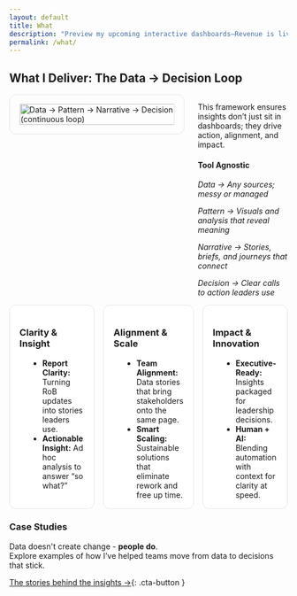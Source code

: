 ```yaml
---
layout: default
title: What
description: "Preview my upcoming interactive dashboards—Revenue is live in preview, with HR and Marketing dashboards coming soon!"
permalink: /what/
---
```


## What I Deliver: The Data → Decision Loop  
<div style="display: flex; align-items: flex-start; gap: 1.5rem; flex-wrap: wrap;">
  <picture>
    <source 
      srcset="{{ '/assets/images/Data Journey.png' | relative_url }}" 
      media="(prefers-color-scheme: dark)">
    <img 
      src="{{ '/assets/images/Data Journey.png' | relative_url }}" 
      alt="Data → Pattern → Narrative → Decision (continuous loop)"
      style="width: 100%; max-width: 280px; height: auto; border:1px solid #e6e6e6;border-radius:12px;padding:1rem 1.1rem; align-self: flex-start;">
  </picture>
  <div style="flex: 1;">  
    <p>This framework ensures insights don’t just sit in dashboards; they drive action, alignment, and impact.</p>
    <H4><strong>Tool Agnostic</strong></H4>  
    <p><em>Data → Any sources; messy or managed</em></p>
    <p><em>Pattern → Visuals and analysis that reveal meaning</em></p>
    <p><em>Narrative → Stories, briefs, and journeys that connect</em></p>
    <p><em>Decision → Clear calls to action leaders use</em></p>
  </div>
</div>

<style>
  .psa-grid{display:grid;grid-template-columns:repeat(3,1fr);gap:1rem}
  .psa-card{background:#fff;border:1px solid #e6e6e6;border-radius:12px;padding:1rem 1.1rem}
  .psa-card h4{margin:.25rem 0 .5rem;font-size:1.05rem}
  .psa-card ul{margin:.25rem 0 0 1.1rem}
  .psa-muted{color:#666;font-style:italic;margin:.75rem 0 0}
  @media (max-width:900px){.psa-grid{grid-template-columns:1fr 1fr}}
  @media (max-width:640px){.psa-grid{grid-template-columns:1fr}}
</style>

<div class="psa-grid">
  <div class="psa-card">
    <h3>Clarity &amp; Insight</h3>
    <ul>
      <li><strong>Report Clarity:</strong> Turning RoB updates into stories leaders use.</li>
      <li><strong>Actionable Insight:</strong> Ad hoc analysis to answer “so what?”</li>
    </ul>
  </div>
  <div class="psa-card">
    <h3>Alignment &amp; Scale</h3>
    <ul>
      <li><strong>Team Alignment:</strong> Data stories that bring stakeholders onto the same page.</li>
      <li><strong>Smart Scaling:</strong> Sustainable solutions that eliminate rework and free up time.</li>
    </ul>
  </div>
  <div class="psa-card">
    <h3>Impact &amp; Innovation</h3>
    <ul>
      <li><strong>Executive-Ready:</strong> Insights packaged for leadership decisions.</li>
      <li><strong>Human + AI:</strong> Blending automation with context for clarity at speed.</li>
    </ul>
  </div>
</div>

### Case Studies  
Data doesn't create change - **people do**.  
Explore examples of how I’ve helped teams move from data to decisions that stick.

[The stories behind the insights →](/why/){: .cta-button }
